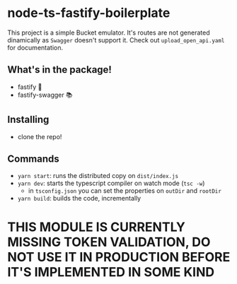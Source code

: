 # node-ts-fastify-boilerplate

This project is a simple Bucket emulator. It's routes are not generated dinamically as `Swagger` doesn't support it. Check out `upload_open_api.yaml` for documentation.

## What's in the package!

- fastify 🚀
- fastify-swagger 📚

## Installing

- clone the repo!

## Commands

- `yarn start`: runs the distributed copy on `dist/index.js`
- `yarn dev`: starts the typescript compiler on watch mode (`tsc -w`)
  - in `tsconfig.json` you can set the properties on `outDir` and `rootDir`
- `yarn build`: builds the code, incrementally

# THIS MODULE IS CURRENTLY MISSING TOKEN VALIDATION, **DO NOT** USE IT IN PRODUCTION BEFORE IT'S IMPLEMENTED IN SOME KIND